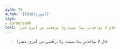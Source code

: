 ```yaml
---
ayah: 73
surah: '[[018|سورة]]'
tags:
- quran/ayah
text: قال لا تؤاخذني بما نسيت ولا ترهقني من أمري عسرا
---
```

> قال لا تؤاخذني بما نسيت ولا ترهقني من أمري عسرا
